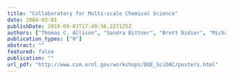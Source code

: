 ```yaml
---
title: "Collaboratory for Multi-scale Chemical Science"
date: 2004-03-01
publishDate: 2019-09-03T17:49:36.227125Z
authors: ["Thomas C. Allison", "Sandra Bittner", "Brett Didier", "Michael Frenklach", "Jr. William H. Green", "Darrian Hale", "Mihael F. Hategan-Marandiuc", "Carina Lansing", "Gregor von Laszewski", "David Leahy", "James D. Myers", "Michael Minkoff", "David Montoya", "Luwi Oluwole", "Carmen Pancerella", "Reinhardt Pinzon", "William Pitz", "Larry Rahn", "Jane Riese", "Branko Ruscic", "Karen Schuchardt", "Albert F. Wagner", "Theresa Windus", "Christine Yang", "Ginger Young"]
publication_types: ["0"]
abstract: ""
featured: false
publication: ""
url_pdf: "http://www.csm.ornl.gov/workshops/DOE_SciDAC/posters.html"
---
```


